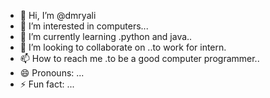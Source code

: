 - 👋 Hi, I’m @dmryali
- 👀 I’m interested in computers...
- 🌱 I’m currently learning .python and java..
- 💞️ I’m looking to collaborate on ..to work for intern.
- 📫 How to reach me .to be a good computer programmer..
- 😄 Pronouns: ...
- ⚡ Fun fact: ...

<!---
dmryali/dmryali is a ✨ special ✨ repository because its `README.md` (this file) appears on your GitHub profile.
You can click the Preview link to take a look at your changes.
--->
